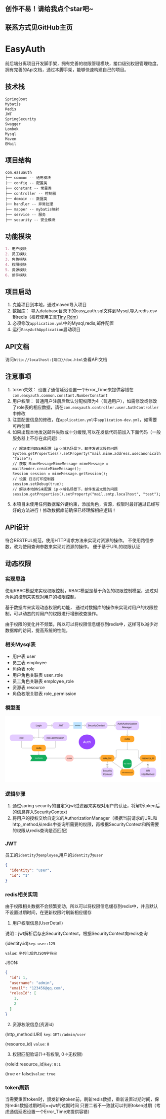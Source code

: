 ## 创作不易！请给我点个star吧~

## 联系方式见GitHub主页

# EasyAuth

前后端分离项目开发脚手架，拥有完善的权限管理模块，接口级别权限管理粒度。
拥有完善的Api文档，通过本脚手架，能够快速构建自己的项目。

## 技术栈

    SpringBoot
    Mybatis
    Redis
    JWT
    SpringSecurity
    Swagger
    Lombok
    Mysql
    Maven
    EMail

## 项目结构

    com.easuauth
    ├── common -- 通用模块
    ├── config -- 配置类
    ├── constant -- 常量类
    ├── controller -- 控制器
    ├── domain -- 数据类
    ├── handler -- 异常处理
    ├── mapper -- mybatis映射
    ├── service -- 服务
    ├── security -- 安全模块

## 功能模块

```markdown
1. 用户模块
2. 员工模块
3. 角色模块
4. 权限模块
5. 资源模块
6. 邮件模块
```

## 项目启动

1. 克隆项目到本地，通过maven导入项目
2. 数据库：
   导入database目录下的easy_auth.sql文件到Mysql,导入redis.csv到redis（推荐使用工具[Tiny Rdm](https://github.com/tiny-craft/tiny-rdm)）
3. 必须修改`application.yml`中的Mysql,redis,邮件配置
4. 运行`EasyAuthApplication`启动项目

## API文档

访问`http://localhost:{端口}/doc.html`查看API文档

## 注意事项

1. token失效：
   设置了通信延迟设置一个Error_Time来提供容错在`com.easyauth.common.constant.NumberConstant`
2. 用户权限：
   普通用户注册后默认分配权限为4（普通用户），如需修改或修改了role表的相应数据，请在`com.easyauth.controller.user.AuthController`
   中修改
3. 注意配置信息的修改，在`application.yml`中`application-dev.yml`，如需要可再创建
4. 如果出现本地发送邮件失败或十分缓慢,可以在发信代码前加入下面代码（一般服务器上不存在此问题）：
   ```
   // 解决本地DNS未配置 ip->域名场景下，邮件发送太慢的问题  
   System.getProperties().setProperty("mail.mime.address.usecanonicalhostname", "false");  
   // 获取 MimeMessageMimeMessage mimeMessage = mailSender.createMimeMessage();  
   Session session = mimeMessage.getSession();  
   // 设置 日志打印控制器  
   session.setDebug(true);  
   // 解决本地DNS未配置 ip->域名场景下，邮件发送太慢的问题
   session.getProperties().setProperty("mail.smtp.localhost", "test");
   ```
5. 本项目未使用任何数据库外键约束，添加角色，资源，权限时最好通过已经写好的方法进行！修改数据库前确保已经理解相应逻辑！

## API设计

符合RESTFUL规范，使用HTTP请求方法来实现对资源的操作。
不使用路径参数，改为使用查询参数来实现对资源的操作。
便于基于URL的权限认证

## 动态权限

### 实现思路

使用RBAC模型来实现权限控制，RBAC模型是基于角色的权限控制模型，通过对角色的控制来实现对用户的权限控制。

基于数据库来实现动态权限的功能， 通过对数据库的操作来实现对用户的权限控制，可以动态的对用户的权限进行增删改查操作。

由于权限的变化并不频繁，所以可以将权限信息缓存到redis中，这样可以减少对数据库的访问，提高系统的性能。

### 相关Mysql表

- 用户表 user
- 员工表 employee
- 角色表 role
- 用户角色关联表 user_role
- 员工角色关联表 employee_role
- 资源表 resource
- 角色权限关联表 role_permission

### 模型图

![](./docs/img/RBAC_model.png)

### 逻辑步骤

1. 通过spring security的自定义jwt过滤器来实现对用户的认证，将解析token后的信息存入SecurityContext
2. 将用户的授权交给自定义的AuthorizationManager（根据当前请求的URL和http_method从redis中查询所需要的权限，再根据SecurityContext和所需要的权限从redis查询是否匹配）

### JWT

员工的`identity`为`employee`,用户的`identity`为`user`

```json
{
  "identity": "user",
  "id": "1"
}
```

### redis相关实现

由于权限相关数据不会频繁变动，所以可以将权限信息缓存到redis中，并且默认不设置过期时间，在更新权限时刷新相应缓存

1. 用户权限信息(UserDetail)

说明：jwt解析后存出SecurityContext，根据SecurityContext向redis查询

(identity:id)`key`: `user:125`

`value`: `序列化后的JSON字符串`

JSON:

```json
{
  "id": 1,
  "username": "admin",
  "email": "123456@qq.com",
  "rolesId": [
    1,
    2
  ]
}
```

2. 资源权限信息(资源id)

(http_method:URI)
`key`: `GET:/admin/user`

(resource_id)
`value`: `8`

3. 权限匹配验证(1->有权限, 0->无权限)

(roleId:resource_id)`key`: `8:1`

(true `or` false)`value`: `true`

### token刷新

当需要重置token时，颁发新的token前，刷新redis数据，重新设置过期时间，保持redis数据过期时间==jwt的过期时间
只要二者不一致就可以判断token过期（考虑通信延迟设置一个Error_Time来提供容错）